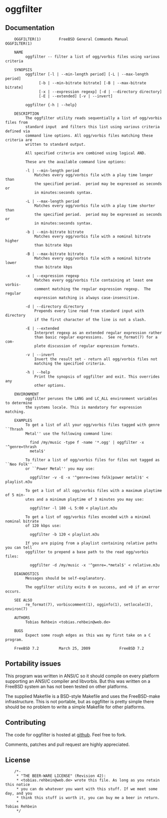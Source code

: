 oggfilter
=========

Documentation
-------------

        OGGFILTER(1)		FreeBSD General Commands Manual 	  OGGFILTER(1)
        
        NAME
             oggfilter -- filter a list of ogg/vorbis files using various criteria
        
        SYNOPSIS
             oggfilter [-l | --min-length period] [-L | --max-length period]
        	       [-b | --min-bitrate bitrate] [-B | --max-bitrate bitrate]
        	       [-x | --expression regexp] [-d | --directory directory]
        	       [-E | --extended] [-v | --invert]
        
             oggfilter {-h | --help}
        
        DESCRIPTION
             The oggfilter utility reads sequentially a list of ogg/vorbis files from
             standard input  and filters this list using various criteria defined via
             command line options. All ogg/vorbis files matching these criteria are
             written to standard output.
        
             All specified criteria are combined using logical AND.
        
             These are the available command line options:
        
             -l | --min-length period
        		 Matches every ogg/vorbis file with a play time longer than
        		 the specified period.	period may be expressed as seconds or
        		 in minutes:seconds syntax.
        
             -L | --max-length period
        		 Matches every ogg/vorbis file with a play time shorter than
        		 the specified period.	period may be expressed as seconds or
        		 in minutes:seconds syntax.
        
             -b | --min-bitrate bitrate
        		 Matches every ogg/vorbis file with a nominal bitrate higher
        		 than bitrate kbps
        
             -B | --max-bitrate bitrate
        		 Matches every ogg/vorbis file with a nominal bitrate lower
        		 than bitrate kbps
        
             -x | --expression regexp
        		 Matches every ogg/vorbis file containing at least one vorbis-
        		 comment matching the regular expression regexp.  The regular
        		 expression matching is always case-insensitive.
        
             -d | --directory directory
        		 Prepends every line read from standard input with directory
        		 if the first character of the line is not a slash.
        
             -E | --extended
        		 Interpret regexp as an extended regular expression rather
        		 than basic regular expressions.  See re_format(7) for a com-
        		 plete discussion of regular expression formats.
        
             -v | --invert
        		 Invert the result set - return all ogg/vorbis files not
        		 matching the specified criteria.
        
             -h | --help
        		 Print the synopsis of oggfilter and exit. This overrides any
        		 other options.
        
        ENVIRONMENT
             oggfilter peruses the LANG and LC_ALL environment variables to determine
             the systems locale. This is mandatory for expression matching.
        
        EXAMPLES
             To get a list of all your ogg/vorbis files tagged with genre ``Thrash
             Metal'' use the following command line:
        
        	   find /my/music -type f -name '*.ogg' | oggfilter -x '^genre=thrash
        	   metal$'
        
             To filter a list of ogg/vorbis files for files not tagged as ``Neo Folk''
             or ``Power Metal'' you may use:
        
        	   oggfilter -v -E -x '^genre=(neo folk|power metal)$' < playlist.m3u
        
             To get a list of all ogg/vorbis files with a maximum playtime of 5 min-
             utes and a minimum playtime of 3 minutes you may use:
        
        	   oggfilter -l 180 -L 5:00 < playlist.m3u
        
             To get a list of ogg/vorbis files encoded with a minimal nominal bitrate
             of 120 kbps use:
        
        	   oggfilter -b 120 < playlist.m3u
        
             If you are piping from a playlist containing relative paths you can tell
             oggfilter to prepend a base path to the read ogg/vorbis files:
        
        	   oggfilter -d /my/music -x '^genre=.*metal$' < relative.m3u
        
        DIAGNOSTICS
             Messages should be self-explanatory.
        
             The oggfilter utility exits 0 on success, and >0 if an error occurs.
        
        SEE ALSO
             re_format(7), vorbiscomment(1), ogginfo(1), setlocale(3), environ(7)
        
        AUTHORS
             Tobias Rehbein <tobias.rehbein@web.de>
        
        BUGS
             Expect some rough edges as this was my first take on a C program.
        
        FreeBSD 7.2			March 25, 2009			   FreeBSD 7.2

Portability issues
------------------
This program was written in ANSI/C so it should compile on every platform
supporting an ANSI/C compiler and libvorbis. But this was written on a FreeBSD
system an has not been tested on other platforms. 

The supplied Makefile is a BSD-style Makefile and uses the FreeBSD-make
infrastructure. This is not portable, but as oggfilter is pretty simple there
should be no problem to write a simple Makefile for other platforms.

Contributing
------------
The code for oggfilter is hosted at [github]("http://www.github.com/tobreh/oggfilter").
Feel free to fork.  

Comments, patches and pull request are highly appreciated.

License
-------
        /*-
         * "THE BEER-WARE LICENSE" (Revision 42):
         * <tobias.rehbein@web.de> wrote this file. As long as you retain this notice 
         * you can do whatever you want with this stuff. If we meet some day, and you 
         * think this stuff is worth it, you can buy me a beer in return.   
         *                                                              Tobias Rehbein
         */
